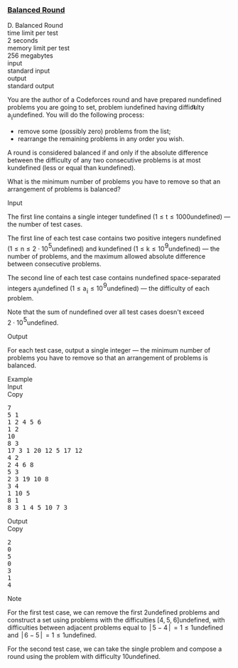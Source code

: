 <h3><a href="https://codeforces.com/contest/1850/problem/D" target="_blank" rel="noopener noreferrer">Balanced Round</a></h3>
<div class="header"><div class="title">D. Balanced Round</div><div class="time-limit"><div class="property-title">time limit per test</div>2 seconds</div><div class="memory-limit"><div class="property-title">memory limit per test</div>256 megabytes</div><div class="input-file input-standard"><div class="property-title">input</div>standard input</div><div class="output-file output-standard"><div class="property-title">output</div>standard output</div></div><div><p>You are the author of a Codeforces round and have prepared <span class="MathJax_Preview" style="color: inherit;"><span class="MJXp-math" id="MJXp-Span-1"><span class="MJXp-mi MJXp-italic" id="MJXp-Span-2">n</span></span></span><span class="MathJax MathJax_Processed" id="MathJax-Element-1-Frame" tabindex="0" style=""><nobr><span class="math" id="MathJax-Span-1"><span style="display: inline-block; position: relative; width: 0em; height: 0px; font-size: 122%;"><span style="position: absolute;"><span class="mrow" id="MathJax-Span-2"><span class="mi" id="MathJax-Span-3" style="font-family: MathJax_Math-italic;">n</span></span></span></span></span></nobr></span>undefined problems you are going to set, problem <span class="MathJax_Preview" style="color: inherit;"><span class="MJXp-math" id="MJXp-Span-3"><span class="MJXp-mi MJXp-italic" id="MJXp-Span-4">i</span></span></span><span class="MathJax MathJax_Processing" id="MathJax-Element-2-Frame" tabindex="0"></span>undefined having difficulty <span class="MathJax_Preview" style="color: inherit;"><span class="MJXp-math" id="MJXp-Span-5"><span class="MJXp-msubsup" id="MJXp-Span-6"><span class="MJXp-mi MJXp-italic" id="MJXp-Span-7" style="margin-right: 0.05em;">a</span><span class="MJXp-mi MJXp-italic MJXp-script" id="MJXp-Span-8" style="vertical-align: -0.4em;">i</span></span></span></span><span class="MathJax MathJax_Processing" id="MathJax-Element-3-Frame" tabindex="0"></span>undefined. You will do the following process: </p><ul> <li> remove some (possibly zero) problems from the list; </li><li> rearrange the remaining problems in any order you wish. </li></ul><p>A round is considered <span class="tex-font-style-it">balanced</span> if and only if the absolute difference between the difficulty of any two consecutive problems is at most <span class="MathJax_Preview" style="color: inherit;"><span class="MJXp-math" id="MJXp-Span-9"><span class="MJXp-mi MJXp-italic" id="MJXp-Span-10">k</span></span></span><span class="MathJax MathJax_Processing" id="MathJax-Element-4-Frame" tabindex="0"></span>undefined (less or equal than <span class="MathJax_Preview" style="color: inherit;"><span class="MJXp-math" id="MJXp-Span-11"><span class="MJXp-mi MJXp-italic" id="MJXp-Span-12">k</span></span></span><span class="MathJax MathJax_Processing" id="MathJax-Element-5-Frame" tabindex="0"></span>undefined).</p><p>What is the minimum number of problems you have to remove so that an arrangement of problems is balanced?</p></div><div class="input-specification"><div class="section-title">Input</div><p>The first line contains a single integer <span class="MathJax_Preview" style="color: inherit;"><span class="MJXp-math" id="MJXp-Span-13"><span class="MJXp-mi MJXp-italic" id="MJXp-Span-14">t</span></span></span><span class="MathJax MathJax_Processing" id="MathJax-Element-6-Frame" tabindex="0"></span>undefined (<span class="MathJax_Preview" style="color: inherit;"><span class="MJXp-math" id="MJXp-Span-15"><span class="MJXp-mn" id="MJXp-Span-16">1</span><span class="MJXp-mo" id="MJXp-Span-17" style="margin-left: 0.333em; margin-right: 0.333em;">≤</span><span class="MJXp-mi MJXp-italic" id="MJXp-Span-18">t</span><span class="MJXp-mo" id="MJXp-Span-19" style="margin-left: 0.333em; margin-right: 0.333em;">≤</span><span class="MJXp-mn" id="MJXp-Span-20">1000</span></span></span><span class="MathJax MathJax_Processing" id="MathJax-Element-7-Frame" tabindex="0"></span>undefined)&nbsp;— the number of test cases.</p><p>The first line of each test case contains two positive integers <span class="MathJax_Preview" style="color: inherit;"><span class="MJXp-math" id="MJXp-Span-21"><span class="MJXp-mi MJXp-italic" id="MJXp-Span-22">n</span></span></span><span class="MathJax MathJax_Processing" id="MathJax-Element-8-Frame" tabindex="0"></span>undefined (<span class="MathJax_Preview" style="color: inherit;"><span class="MJXp-math" id="MJXp-Span-23"><span class="MJXp-mn" id="MJXp-Span-24">1</span><span class="MJXp-mo" id="MJXp-Span-25" style="margin-left: 0.333em; margin-right: 0.333em;">≤</span><span class="MJXp-mi MJXp-italic" id="MJXp-Span-26">n</span><span class="MJXp-mo" id="MJXp-Span-27" style="margin-left: 0.333em; margin-right: 0.333em;">≤</span><span class="MJXp-mn" id="MJXp-Span-28">2</span><span class="MJXp-mo" id="MJXp-Span-29" style="margin-left: 0.267em; margin-right: 0.267em;">⋅</span><span class="MJXp-msubsup" id="MJXp-Span-30"><span class="MJXp-mn" id="MJXp-Span-31" style="margin-right: 0.05em;">10</span><span class="MJXp-mn MJXp-script" id="MJXp-Span-32" style="vertical-align: 0.5em;">5</span></span></span></span><span class="MathJax MathJax_Processing" id="MathJax-Element-9-Frame" tabindex="0"></span>undefined) and <span class="MathJax_Preview" style="color: inherit;"><span class="MJXp-math" id="MJXp-Span-33"><span class="MJXp-mi MJXp-italic" id="MJXp-Span-34">k</span></span></span><span class="MathJax MathJax_Processing" id="MathJax-Element-10-Frame" tabindex="0"></span>undefined (<span class="MathJax_Preview" style="color: inherit;"><span class="MJXp-math" id="MJXp-Span-35"><span class="MJXp-mn" id="MJXp-Span-36">1</span><span class="MJXp-mo" id="MJXp-Span-37" style="margin-left: 0.333em; margin-right: 0.333em;">≤</span><span class="MJXp-mi MJXp-italic" id="MJXp-Span-38">k</span><span class="MJXp-mo" id="MJXp-Span-39" style="margin-left: 0.333em; margin-right: 0.333em;">≤</span><span class="MJXp-msubsup" id="MJXp-Span-40"><span class="MJXp-mn" id="MJXp-Span-41" style="margin-right: 0.05em;">10</span><span class="MJXp-mn MJXp-script" id="MJXp-Span-42" style="vertical-align: 0.5em;">9</span></span></span></span><span class="MathJax MathJax_Processing" id="MathJax-Element-11-Frame" tabindex="0"></span>undefined)&nbsp;— the number of problems, and the maximum allowed absolute difference between consecutive problems.</p><p>The second line of each test case contains <span class="MathJax_Preview" style="color: inherit;"><span class="MJXp-math" id="MJXp-Span-43"><span class="MJXp-mi MJXp-italic" id="MJXp-Span-44">n</span></span></span><span class="MathJax MathJax_Processing" id="MathJax-Element-12-Frame" tabindex="0"></span>undefined space-separated integers <span class="MathJax_Preview" style="color: inherit;"><span class="MJXp-math" id="MJXp-Span-45"><span class="MJXp-msubsup" id="MJXp-Span-46"><span class="MJXp-mi MJXp-italic" id="MJXp-Span-47" style="margin-right: 0.05em;">a</span><span class="MJXp-mi MJXp-italic MJXp-script" id="MJXp-Span-48" style="vertical-align: -0.4em;">i</span></span></span></span><span class="MathJax MathJax_Processing" id="MathJax-Element-13-Frame" tabindex="0"></span>undefined (<span class="MathJax_Preview" style="color: inherit;"><span class="MJXp-math" id="MJXp-Span-49"><span class="MJXp-mn" id="MJXp-Span-50">1</span><span class="MJXp-mo" id="MJXp-Span-51" style="margin-left: 0.333em; margin-right: 0.333em;">≤</span><span class="MJXp-msubsup" id="MJXp-Span-52"><span class="MJXp-mi MJXp-italic" id="MJXp-Span-53" style="margin-right: 0.05em;">a</span><span class="MJXp-mi MJXp-italic MJXp-script" id="MJXp-Span-54" style="vertical-align: -0.4em;">i</span></span><span class="MJXp-mo" id="MJXp-Span-55" style="margin-left: 0.333em; margin-right: 0.333em;">≤</span><span class="MJXp-msubsup" id="MJXp-Span-56"><span class="MJXp-mn" id="MJXp-Span-57" style="margin-right: 0.05em;">10</span><span class="MJXp-mn MJXp-script" id="MJXp-Span-58" style="vertical-align: 0.5em;">9</span></span></span></span><span class="MathJax MathJax_Processing" id="MathJax-Element-14-Frame" tabindex="0"></span>undefined)&nbsp;— the difficulty of each problem.</p><p>Note that the sum of <span class="MathJax_Preview" style="color: inherit;"><span class="MJXp-math" id="MJXp-Span-59"><span class="MJXp-mi MJXp-italic" id="MJXp-Span-60">n</span></span></span><span class="MathJax MathJax_Processing" id="MathJax-Element-15-Frame" tabindex="0"></span>undefined over all test cases doesn't exceed <span class="MathJax_Preview" style="color: inherit;"><span class="MJXp-math" id="MJXp-Span-61"><span class="MJXp-mn" id="MJXp-Span-62">2</span><span class="MJXp-mo" id="MJXp-Span-63" style="margin-left: 0.267em; margin-right: 0.267em;">⋅</span><span class="MJXp-msubsup" id="MJXp-Span-64"><span class="MJXp-mn" id="MJXp-Span-65" style="margin-right: 0.05em;">10</span><span class="MJXp-mn MJXp-script" id="MJXp-Span-66" style="vertical-align: 0.5em;">5</span></span></span></span><span class="MathJax MathJax_Processing" id="MathJax-Element-16-Frame" tabindex="0"></span>undefined.</p></div><div class="output-specification"><div class="section-title">Output</div><p>For each test case, output a single integer&nbsp;— the minimum number of problems you have to remove so that an arrangement of problems is balanced.</p></div><div class="sample-tests"><div class="section-title">Example</div><div class="sample-test"><div class="input"><div class="title">Input<div title="Copy" data-clipboard-target="#id00637616627243409" id="id009572214317628931" class="input-output-copier">Copy</div></div><pre id="id00637616627243409"><div class="test-example-line test-example-line-even test-example-line-0">7</div><div class="test-example-line test-example-line-odd test-example-line-1">5 1</div><div class="test-example-line test-example-line-odd test-example-line-1">1 2 4 5 6</div><div class="test-example-line test-example-line-even test-example-line-2">1 2</div><div class="test-example-line test-example-line-even test-example-line-2">10</div><div class="test-example-line test-example-line-odd test-example-line-3">8 3</div><div class="test-example-line test-example-line-odd test-example-line-3">17 3 1 20 12 5 17 12</div><div class="test-example-line test-example-line-even test-example-line-4">4 2</div><div class="test-example-line test-example-line-even test-example-line-4">2 4 6 8</div><div class="test-example-line test-example-line-odd test-example-line-5">5 3</div><div class="test-example-line test-example-line-odd test-example-line-5">2 3 19 10 8</div><div class="test-example-line test-example-line-even test-example-line-6">3 4</div><div class="test-example-line test-example-line-even test-example-line-6">1 10 5</div><div class="test-example-line test-example-line-odd test-example-line-7">8 1</div><div class="test-example-line test-example-line-odd test-example-line-7">8 3 1 4 5 10 7 3</div></pre></div><div class="output"><div class="title">Output<div title="Copy" data-clipboard-target="#id00801303578112661" id="id00957761144733952" class="input-output-copier">Copy</div></div><pre id="id00801303578112661">2
0
5
0
3
1
4
</pre></div></div></div><div class="note"><div class="section-title">Note</div><p>For the first test case, we can remove the first <span class="MathJax_Preview" style="color: inherit;"><span class="MJXp-math" id="MJXp-Span-67"><span class="MJXp-mn" id="MJXp-Span-68">2</span></span></span><span class="MathJax MathJax_Processing" id="MathJax-Element-17-Frame" tabindex="0"></span>undefined problems and construct a set using problems with the difficulties <span class="MathJax_Preview" style="color: inherit;"><span class="MJXp-math" id="MJXp-Span-69"><span class="MJXp-mo" id="MJXp-Span-70" style="margin-left: 0em; margin-right: 0em;">[</span><span class="MJXp-mn" id="MJXp-Span-71">4</span><span class="MJXp-mo" id="MJXp-Span-72" style="margin-left: 0em; margin-right: 0.222em;">,</span><span class="MJXp-mn" id="MJXp-Span-73">5</span><span class="MJXp-mo" id="MJXp-Span-74" style="margin-left: 0em; margin-right: 0.222em;">,</span><span class="MJXp-mn" id="MJXp-Span-75">6</span><span class="MJXp-mo" id="MJXp-Span-76" style="margin-left: 0em; margin-right: 0em;">]</span></span></span><span class="MathJax MathJax_Processing" id="MathJax-Element-18-Frame" tabindex="0"></span>undefined, with difficulties between adjacent problems equal to <span class="MathJax_Preview" style="color: inherit;"><span class="MJXp-math" id="MJXp-Span-77"><span class="MJXp-mrow" id="MJXp-Span-78"><span class="MJXp-mo" id="MJXp-Span-79" style="margin-left: 0.167em; margin-right: 0.167em;">|</span></span><span class="MJXp-mn" id="MJXp-Span-80">5</span><span class="MJXp-mo" id="MJXp-Span-81" style="margin-left: 0.267em; margin-right: 0.267em;">−</span><span class="MJXp-mn" id="MJXp-Span-82">4</span><span class="MJXp-mrow" id="MJXp-Span-83"><span class="MJXp-mo" id="MJXp-Span-84" style="margin-left: 0.167em; margin-right: 0.167em;">|</span></span><span class="MJXp-mo" id="MJXp-Span-85" style="margin-left: 0.333em; margin-right: 0.333em;">=</span><span class="MJXp-mn" id="MJXp-Span-86">1</span><span class="MJXp-mo" id="MJXp-Span-87" style="margin-left: 0.333em; margin-right: 0.333em;">≤</span><span class="MJXp-mn" id="MJXp-Span-88">1</span></span></span><span class="MathJax MathJax_Processing" id="MathJax-Element-19-Frame" tabindex="0"></span>undefined and <span class="MathJax_Preview" style="color: inherit;"><span class="MJXp-math" id="MJXp-Span-89"><span class="MJXp-mrow" id="MJXp-Span-90"><span class="MJXp-mo" id="MJXp-Span-91" style="margin-left: 0.167em; margin-right: 0.167em;">|</span></span><span class="MJXp-mn" id="MJXp-Span-92">6</span><span class="MJXp-mo" id="MJXp-Span-93" style="margin-left: 0.267em; margin-right: 0.267em;">−</span><span class="MJXp-mn" id="MJXp-Span-94">5</span><span class="MJXp-mrow" id="MJXp-Span-95"><span class="MJXp-mo" id="MJXp-Span-96" style="margin-left: 0.167em; margin-right: 0.167em;">|</span></span><span class="MJXp-mo" id="MJXp-Span-97" style="margin-left: 0.333em; margin-right: 0.333em;">=</span><span class="MJXp-mn" id="MJXp-Span-98">1</span><span class="MJXp-mo" id="MJXp-Span-99" style="margin-left: 0.333em; margin-right: 0.333em;">≤</span><span class="MJXp-mn" id="MJXp-Span-100">1</span></span></span><span class="MathJax MathJax_Processing" id="MathJax-Element-20-Frame" tabindex="0"></span>undefined.</p><p>For the second test case, we can take the single problem and compose a round using the problem with difficulty <span class="MathJax_Preview" style="color: inherit;"><span class="MJXp-math" id="MJXp-Span-101"><span class="MJXp-mn" id="MJXp-Span-102">10</span></span></span><span class="MathJax MathJax_Processing" id="MathJax-Element-21-Frame" tabindex="0"></span>undefined.</p></div>